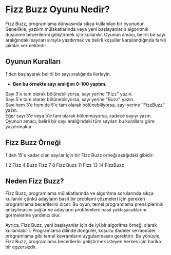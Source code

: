 # Fizz Buzz Oyunu Nedir?

Fizz Buzz, programlama dünyasında sıkça kullanılan bir oyunudur. Genellikle, yazılım mülakatlarında veya yeni başlayanların algoritmik düşünme becerilerini geliştirmek için kullanılır. Oyunun amacı, belirli bir sayı aralığındaki sayıları sırayla yazdırmak ve belirli koşullar karşılandığında farklı çıktılar vermektedir.

## Oyunun Kuralları

1'den başlayarak belirli bir sayı aralığında ilerleyin. 

- **Ben bu örnekte sayı aralığını 0-100 yaptım.**


Sayı 3'e tam olarak bölünebiliyorsa, sayı yerine "Fizz" yazın.  
Sayı 5'e tam olarak bölünebiliyorsa, sayı yerine "Buzz" yazın.  
Sayı hem 3'e hem de 5'e tam olarak bölünebiliyorsa, sayı yerine "FizzBuzz" yazın.  
Eğer sayı 3'e veya 5'e tam olarak bölünmüyorsa, sadece sayıyı yazın.  
Oyunun amacı, belirli bir sayı aralığındaki tüm sayıları bu kurallara göre yazdırmaktır.

## Fizz Buzz Örneği

1'den 15'e kadar olan sayılar için bir Fizz Buzz örneği aşağıdaki gibidir:

1
2
Fizz
4
Buzz
Fizz
7
8
Fizz
Buzz
11
Fizz
13
14
FizzBuzz

## Neden Fizz Buzz?

Fizz Buzz, programlama mülakatlarında ve algoritma sorularında sıkça kullanılır çünkü adayların basit bir problemi çözmeleri için gereken programlama becerilerini ölçer. Bu oyun, temel programlama prensiplerinin anlaşılmasını sağlar ve adayların problemlere nasıl yaklaşacaklarını görmelerine yardımcı olur.

Ayrıca, Fizz Buzz, yeni başlayanlar için de iyi bir algoritma örneği olarak kullanılabilir. Programlama dilinde döngüler, koşullu ifadeler ve modüler programlama gibi temel kavramların uygulanmasını gerektirir. Bu yönüyle, Fizz Buzz, programlama becerilerini geliştirmek isteyen herkes için harika bir egzersizdir.
